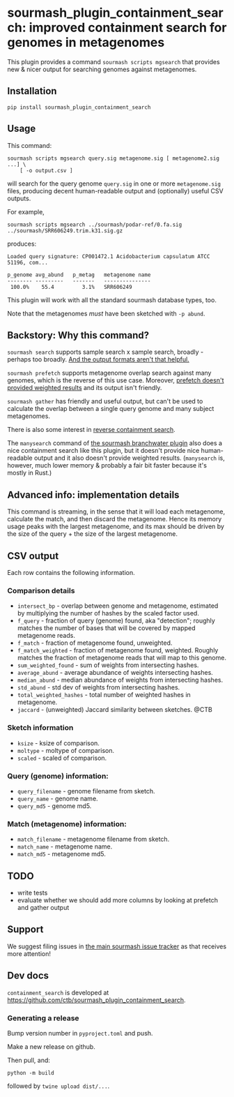 # sourmash_plugin_containment_search: improved containment search for genomes in metagenomes

This plugin provides a command `sourmash scripts mgsearch` that
provides new & nicer output for searching genomes against metagenomes.

## Installation

```
pip install sourmash_plugin_containment_search
```

## Usage

This command:
```
sourmash scripts mgsearch query.sig metagenome.sig [ metagenome2.sig ...] \
    [ -o output.csv ]
```
will search for the query genome `query.sig` in one or more
`metagenome.sig` files, producing decent human-readable output and
(optionally) useful CSV outputs.

For example,
```
sourmash scripts mgsearch ../sourmash/podar-ref/0.fa.sig ../sourmash/SRR606249.trim.k31.sig.gz
```

produces:
```
Loaded query signature: CP001472.1 Acidobacterium capsulatum ATCC 51196, com...

p_genome avg_abund   p_metag   metagenome name
-------- ---------   -------   ---------------
 100.0%    55.4         3.1%   SRR606249
```

This plugin will work with all the standard sourmash database types, too.

Note that the metagenomes _must_ have been sketched with `-p abund`.

## Backstory: Why this command?

`sourmash search` supports sample search x sample search, broadly -
perhaps too
broadly. [And the output formats aren't that helpful.](https://github.com/sourmash-bio/sourmash/issues/2002)

`sourmash prefetch` supports metagenome overlap search against many
genomes, which is the reverse of this use case. Moreover,
[prefetch doesn't provided weighted results](https://github.com/sourmash-bio/sourmash/issues/1828)
and its output isn't friendly.

`sourmash gather` has friendly and useful output, but can't be used to
calculate the overlap between a single query genome and many subject
metagenomes.

There is also some interest in
[reverse containment search](https://github.com/sourmash-bio/sourmash/issues/1198).

The `manysearch` command of
[the sourmash branchwater plugin](https://github.com/sourmash-bio/sourmash_plugin_branchwater/blob/main/doc/README.md#running-manysearch)
also does a nice containment search like this plugin, but it doesn't
provide nice human-readable output and it also doesn't provide
weighted results. (`manysearch` is, however, much lower memory &
probably a fair bit faster because it's mostly in Rust.)

## Advanced info: implementation details

This command is streaming, in the sense that it will load each
metagenome, calculate the match, and then discard the metagenome.
Hence its memory usage peaks with the largest metagenome, and its max
should be driven by the size of the query + the size of the largest
metagenome.

## CSV output

Each row contains the following information.

### Comparison details

* `intersect_bp` - overlap between genome and metagenome, estimated by multiplying the number of hashes by the scaled factor used.
* `f_query` - fraction of query (genome) found, aka "detection"; roughly matches the number of bases that will be covered by mapped metagenome reads.
* `f_match` - fraction of metagenome found, unweighted.
* `f_match_weighted` - fraction of metagenome found, weighted. Roughly matches the fraction of metagenome reads that will map to this genome.
* `sum_weighted_found` - sum of weights from intersecting hashes.
* `average_abund` - average abundance of weights intersecting hashes.
* `median_abund` - median abundance of weights from intersecting hashes.
* `std_abund` - std dev of weights from intersecting hashes.
* `total_weighted_hashes` - total number of weighted hashes in metagenome.
* `jaccard` - (unweighted) Jaccard similarity between sketches. @CTB

### Sketch information

* `ksize` - ksize of comparison.
* `moltype` - moltype of comparison.
* `scaled` - scaled of comparison.

### Query (genome) information:

* `query_filename` - genome filename from sketch.
* `query_name` - genome name.
* `query_md5` - genome md5.

### Match (metagenome) information:

* `match_filename` - metagenome filename from sketch.
* `match_name` - metagenome name.
* `match_md5` - metagenome md5.

## TODO

* write tests
* evaluate whether we should add more columns by looking at prefetch and gather output

## Support

We suggest filing issues in [the main sourmash issue tracker](https://github.com/dib-lab/sourmash/issues) as that receives more attention!

## Dev docs

`containment_search` is developed at https://github.com/ctb/sourmash_plugin_containment_search.

### Generating a release

Bump version number in `pyproject.toml` and push.

Make a new release on github.

Then pull, and:

```
python -m build
```

followed by `twine upload dist/...`.
